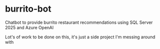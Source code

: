 # burrito-bot

Chatbot to provide burrito restaurant recommendations using SQL Server 2025 and Azure OpenAI

Lot's of work to be done on this, it's just a side project I'm messing around with

